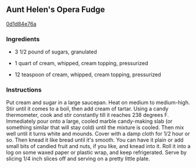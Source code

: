 ## Aunt Helen's Opera Fudge

[0d1d84e76a](http://www.food.com/recipe/aunt-helens-opera-fudge-452162)

### Ingredients

 - 3 1/2 pound of sugars, granulated

 - 1 quart of cream, whipped, cream topping, pressurized

 - 12 teaspoon of cream, whipped, cream topping, pressurized

### Instructions

Put cream and sugar in a large saucepan. Heat on medium to medium-high. Stir until it comes to a boil, then add cream of tartar. Using a candy thermometer, cook and stir constantly till it reaches 238 degrees F. Immediately pour onto a large, cooled marble candy-making slab (or something similar that will stay cold) until the mixture is cooled. Then mix well until it turns white and mounds. Cover with a damp cloth for 1/2 hour or so. Then knead it like bread until it's smooth. You can have it plain or add small bits of candied fruit and nuts, if you like, and knead into it. Roll it into a log on some waxed paper or plastic wrap, and keep refrigerated. Serve by slicing 1/4 inch slices off and serving on a pretty little plate.